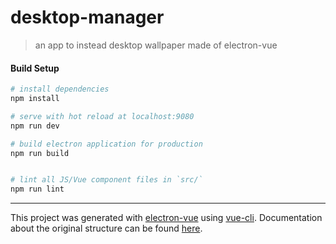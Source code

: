 # desktop-manager

> an app to instead desktop wallpaper made of electron-vue

#### Build Setup

``` bash
# install dependencies
npm install

# serve with hot reload at localhost:9080
npm run dev

# build electron application for production
npm run build


# lint all JS/Vue component files in `src/`
npm run lint

```

---

This project was generated with [electron-vue](https://github.com/SimulatedGREG/electron-vue) using [vue-cli](https://github.com/vuejs/vue-cli). Documentation about the original structure can be found [here](https://simulatedgreg.gitbooks.io/electron-vue/content/index.html).
